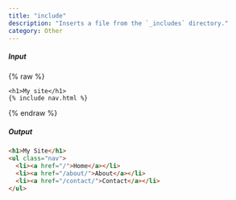 ```yaml
---
title: "include"
description: "Inserts a file from the `_includes` directory."
category: Other
---
```

##### Input

{% raw %}
~~~liquid
<h1>My site</h1>
{% include nav.html %}
~~~
{% endraw %}

##### Output

~~~html
<h1>My Site</h1>
<ul class="nav">
  <li><a href="/">Home</a></li>
  <li><a href="/about/">About</a></li>
  <li><a href="/contact/">Contact</a></li>
</ul>
~~~
